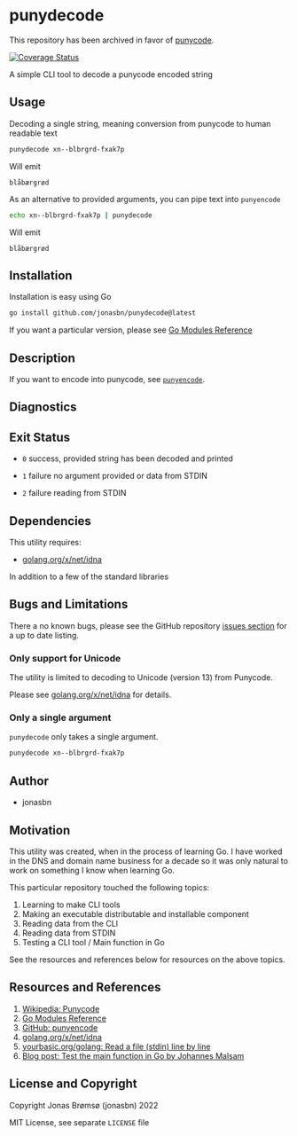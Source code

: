 # punydecode

This repository has been archived in favor of [punycode](https://github.com/jonasbn/punycode).

[![Coverage Status](https://coveralls.io/repos/github/jonasbn/punydecode/badge.svg)](https://coveralls.io/github/jonasbn/punydecode)

A simple CLI tool to decode a punycode encoded string

## Usage

Decoding a single string, meaning conversion from punycode to human readable text

```bash
punydecode xn--blbrgrd-fxak7p
```

Will emit

```text
blåbærgrød
```

As an alternative to provided arguments, you can pipe text into `punyencode`

```bash
echo xn--blbrgrd-fxak7p | punydecode
```

Will emit

```text
blåbærgrød
```

## Installation

Installation is easy using Go

```bash
go install github.com/jonasbn/punydecode@latest
```

If you want a particular version, please see [Go Modules Reference][MOD]

## Description

If you want to encode into punycode, see [`punyencode`][punyencode].

## Diagnostics

## Exit Status

- `0` success, provided string has been decoded and printed

- `1` failure no argument provided or data from STDIN

- `2` failure reading from STDIN

## Dependencies

This utility requires:

- [golang.org/x/net/idna][goidna]

In addition to a few of the standard libraries

## Bugs and Limitations

There a no known bugs, please see the GitHub repository [issues section](https://github.com/jonasbn/punydecode/issues) for a up to date listing.

### Only support for Unicode

The utility is limited to decoding to Unicode (version 13) from Punycode.

Please see [golang.org/x/net/idna][goidna] for details.

### Only a single argument

`punydecode` only takes a single argument.

```bash
punydecode xn--blbrgrd-fxak7p
```

## Author

- jonasbn

## Motivation

This utility was created, when in the process of learning Go. I have worked in the DNS and domain name business for a decade so it was only natural to work on something I know when learning Go.

This particular repository touched the following topics:

1. Learning to make CLI tools
1. Making an executable distributable and installable component
1. Reading data from the CLI
1. Reading data from STDIN
1. Testing a CLI tool / Main function in Go

See the resources and references below for resources on the above topics.

## Resources and References

1. [Wikipedia: Punycode](https://en.wikipedia.org/wiki/Punycode)
1. [Go Modules Reference][MOD]
1. [GitHub: punyencode][punyencode]
1. [golang.org/x/net/idna][goidna]
1. [yourbasic.org/golang: Read a file (stdin) line by line](https://yourbasic.org/golang/read-file-line-by-line/)
1. [Blog post: Test the main function in Go by Johannes Malsam](https://mj-go.in/golang/test-the-main-function-in-go)

## License and Copyright

Copyright Jonas Brømsø (jonasbn) 2022

MIT License, see separate `LICENSE` file

[MOD]: https://go.dev/ref/mod#go-install
[punyencode]: https://github.com/jonasbn/punyencode
[goidna]: https://pkg.go.dev/golang.org/x/net/idna
